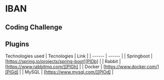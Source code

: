 # IBAN
## Coding Challenge


## Plugins

Technologies used
| Tecnologies | Link |
| ------ | ------ |
| Springboot | [https://spring.io/projects/spring-boot][PlDb] |
| Rabbit | [https://www.rabbitmq.com/][PlGh] |
| Docker | [https://www.docker.com/][PlGd] |
| MySQL | [https://www.mysql.com/][PlOd] |
